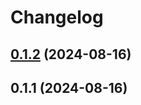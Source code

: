 # Changelog

## [0.1.2](https://github.com/regenrek/zunder-ui/compare/v0.1.1...v0.1.2) (2024-08-16)

## 0.1.1 (2024-08-16)
